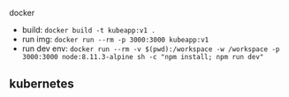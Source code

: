 
docker
- build: `docker build -t kubeapp:v1 .`
- run img: `docker run --rm -p 3000:3000 kubeapp:v1`
- run dev env: `docker run --rm -v $(pwd):/workspace -w /workspace -p 3000:3000 node:8.11.3-alpine sh -c "npm install; npm run dev"`

kubernetes
- 